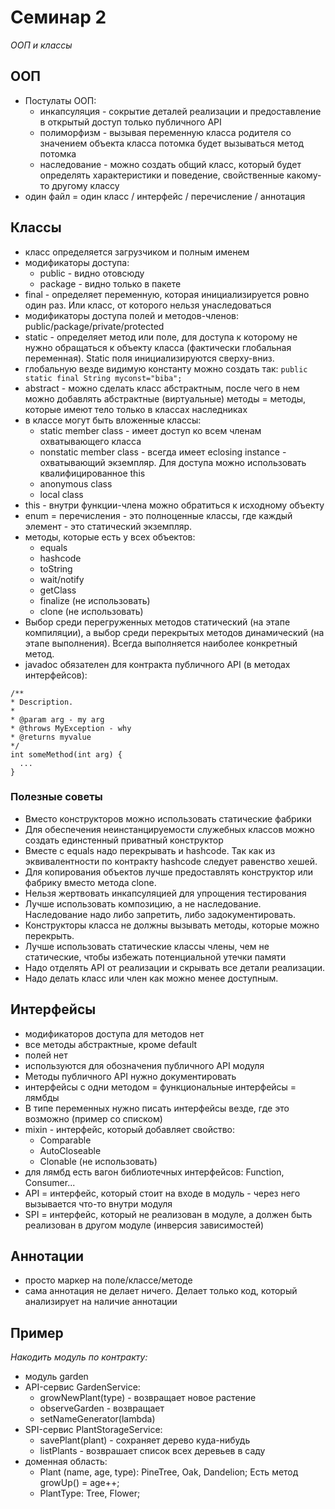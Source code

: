 # Семинар 2

*ООП и классы*

## ООП

* Постулаты ООП:
  * инкапсуляция - сокрытие деталей реализации и предоставление в открытый доступ только публичного API
  * полиморфизм - вызывая переменную класса родителя со значением объекта класса потомка будет вызываться метод потомка
  * наследование - можно создать общий класс, который будет определять характеристики и поведение, свойственные какому-то другому классу
* один файл = один класс / интерфейс / перечисление / аннотация

## Классы

* класс определяется загрузчиком и полным именем
* модификаторы доступа:
  * public - видно отовсюду
  * package - видно только в пакете 
* final - определяет переменную, которая инициализируется ровно один раз. Или класс, от которого нельзя унаследоваться
* модификаторы доступа полей и методов-членов: public/package/private/protected
* static - определяет метод или поле, для доступа к которому не нужно обращаться к объекту класса (фактически глобальная переменная). Static поля инициализируются сверху-вниз.
* глобальную везде видимую константу можно создать так: ```public static final String myconst="biba";```
* abstract - можно сделать класс абстрактным, после чего в нем можно добавлять абстрактные (виртуальные) методы = методы, которые имеют тело только в классах наследниках
* в классе могут быть вложенные классы:
  * static member class - имеет доступ ко всем членам охватывающего класса
  * nonstatic member class - всегда имеет eclosing instance - охватывающий экземпляр. Для доступа можно использовать квалифицированное this
  * anonymous class
  * local class
* this - внутри функции-члена можно обратиться к исходному объекту
* enum = перечисления - это полноценные классы, где каждый элемент - это статический экземпляр.
* методы, которые есть у всех объектов:
  * equals
  * hashcode
  * toString
  * wait/notify
  * getClass
  * finalize (не использовать)
  * clone (не использовать)
* Выбор среди перегруженных методов статический (на этапе компиляции), а выбор среди перекрытых методов динамический (на этапе выполнения). Всегда выполняется наиболее конкретный метод.
* javadoc обязателен для контракта публичного API (в методах интерфейсов):
```
/**
* Description.
* 
* @param arg - my arg
* @throws MyException - why
* @returns myvalue
*/
int someMethod(int arg) {
  ...
}
```
 
### Полезные советы

* Вместо конструкторов можно использовать статические фабрики
* Для обеспечения неинстанцируемости служебных классов можно создать единстенный приватный конструктор
* Вместе с equals надо перекрывать и hashcode. Так как из эквивалентности по контракту hashcode следует равенство хешей.
* Для копирования объектов лучше предоставлять конструктор или фабрику вместо метода clone.
* Нельзя жертвовать инкапсуляцией для упрощения тестирования
* Лучше использовать композицию, а не наследование. Наследование надо либо запретить, либо задокументировать.
* Конструкторы класса не должны вызывать методы, которые можно перекрыть.
* Лучше использовать статические классы члены, чем не статические, чтобы избежать потенциальной утечки памяти
* Надо отделять API от реализации и скрывать все детали реализации.
* Надо делать класс или член как можно менее доступным.

## Интерфейсы

* модификаторов доступа для методов нет
* все методы абстрактные, кроме default
* полей нет
* используются для обозначения публичного API модуля
* Методы публичного API нужно документировать
* интерфейсы с одни методом = функциональные интерфейсы = лямбды
* В типе переменных нужно писать интерфейсы везде, где это возможно (пример со списком)
* mixin - интерфейс, который добавляет свойство:
  * Comparable
  * AutoCloseable
  * Clonable (не использовать)
* для лямбд есть вагон библиотечных интерфейсов: Function, Consumer...
* API = интерфейс, который стоит на входе в модуль - через него вызывается что-то внутри модуля
* SPI = интерфейс, который не реализован в модуле, а должен быть реализован в другом модуле (инверсия зависимостей)

## Аннотации

* просто маркер на поле/классе/методе
* сама аннотация не делает ничего. Делает только код, который анализирует на наличие аннотации

## Пример

*Накодить модуль по контракту:*

* модуль garden
* API-сервис GardenService:
  * growNewPlant(type) - возвращает новое растение
  * observeGarden - возвращает 
  * setNameGenerator(lambda)
* SPI-сервис PlantStorageService:
  * savePlant(plant) - сохраняет дерево куда-нибудь
  * listPlants - возврашает список всех деревьев в саду
* доменная область:
  * Plant (name, age, type): PineTree, Oak, Dandelion; Есть метод growUp() = age++;
  * PlantType: Tree, Flower;



 
